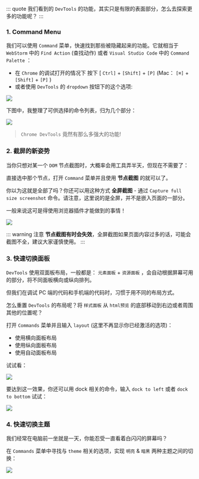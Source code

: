 ::: quote
我们看到的 `DevTools` 的功能，其实只是有限的表面部分，怎么去探索更多的功能呢？
:::

### 1. Command Menu

我们可以使用 `Command` 菜单，快速找到那些被隐藏起来的功能。它就相当于 `WebStorm` 中的 `Find Action` (查找动作) 或者 `Visual Studio Code` 中的 `Command Palette` ：

* 在 `Chrome` 的调试打开的情况下 按下 [ `Ctrl]` + `[Shift]` + `[P]` (Mac： `[⌘]` + `[Shift]` + `[P]` )
* 或者使用 `DevTools` 的 `dropdown` 按钮下的这个选项:

![](https://wingman-1300536089.file.myqcloud.com//chrome/C02/dropdowm.png)

下图中，我整理了可供选择的命令列表，归为几个部分：

![](https://wingman-1300536089.file.myqcloud.com//chrome/C02/cmd_menu_section.png)

> `Chrome DevTools` 竟然有那么多强大的功能!

### 2. 截屏的新姿势

当你只想对某一个 `DOM` 节点截图时，大概率会用工具弄半天，但现在不需要了：

直接选中那个节点，打开 `Command` 菜单并且使用 **节点截图** 的就可以了。

你以为这就是全部了吗？你还可以用这种方式 **全屏截图**  - 通过 `Capture full size screenshot` 命令。请注意，这里说的是全屏，并不是嵌入页面的一部分。

一般来说这可是得使用浏览器插件才能做到的事情！

![](https://wingman-1300536089.file.myqcloud.com//chrome/C02/capture.gif)

::: warning 注意
**节点截图有时会失效**，全屏截图如果页面内容过多的话，可能会截图不全，建议大家谨慎使用。
:::

### 3. 快速切换面板

`DevTools` 使用双面板布局，一般都是： `元素面板` + `资源面板` ，会自动根据屏幕可用的部分，将不同面板横向或纵向排列。

但我们在调试 PC 端的代码和手机端的代码时，习惯于用不同的布局方式。

怎么重置 `DevTools` 的布局呢？将 `样式面板` 从 `html预览` 的底部移动到右边或者周围其他的位置呢？

打开 `Commands` 菜单并且输入 `layout` (这里不再显示你已经激活的选项)：

* 使用横向面板布局
* 使用纵向面板布局
* 使用自动面板布局

试试看：

![](https://wingman-1300536089.file.myqcloud.com//chrome/C02/layout.gif)

要达到这一效果，你还可以用 dock 相关的命令，输入 `dock to left` 或者 `dock to bottom` 试试：

![](https://wingman-1300536089.file.myqcloud.com//chrome/C02/Dock-to-button.gif)

### 4. 快速切换主题

我们经常在电脑前一坐就是一天，你能忍受一直看着白闪闪的屏幕吗？

在 `Commands` 菜单中寻找与 `theme` 相关的选项，实现 `明亮` & `暗黑` 两种主题之间的切换：

![](https://wingman-1300536089.file.myqcloud.com//chrome/C02/theme.gif)
